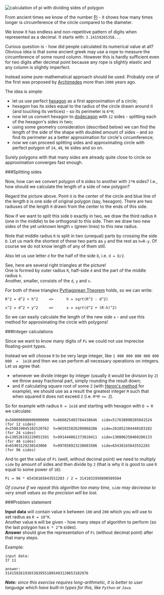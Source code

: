 <div class="centered">
	<img alt="calculation of pi with dividing sides of polygon" src="http://s15.postimg.org/eut5sq98b/calc_pi.png"/>
</div>

From ancient times we know of the number [Pi](http://en.wikipedia.org/wiki/Pi) - it shows how many times longer
is circumference of the circle compared to the diameter.

We know it has endless and non-repetitive pattern of digits when represented as a decimal. It starts with: `3.14159265358...`

Curious question is - how did people calculated its numerical value at all? Obvious idea is that some ancient greek
may use a rope to measure the circumference of some round column. However this is hardly sufficient even for two digits
after decimal point because any rope is slightly elastic and any column is slightly imperfect.

Instead some pure-mathematical approach should be used. Probably one of the first was proposed by
[Archimedes](http://en.wikipedia.org/wiki/Archimedes) more than `2000` years ago.

The idea is simple:

- let us use perfect [hexagon](http://en.wikipedia.org/wiki/Hexagon) as a first approximation of a circle;
- hexagon has its sides equal to the radius of the circle drawn around it (and touching its vertices) -
	so its perimeter is `6*R`;
- now let us convert hexagon to [dodecagon](http://en.wikipedia.org/wiki/Dodecagon) with `12` sides - splitting each
	of the hexagon's sides in two;
- using some geometry consideration (described below) we can find the length of the side of the shape with doubled
	amount of sides - and so find its perimeter as a better approximation for circle's circumference;
- now we can proceed splitting sides and approximating circle with perfect polygon of `24`, `48`, `96` sides and so on.

Surely polygons with that many sides are already quite close to circle so approximation converges fast enough.

###Splitting sides

Now, how can we convert polygon of `N` sides to another with `2*N` sides? I.e., how should we calculate the length of
a side of new polygon?

Regard the picture above. Point `O` is the center of the circle and blue line of the length `D` is one side of original
polygon (say, hexagon). There are two radiuses of the length `R` drawn from the center to the ends of this side.

Now if we want to split this side `D` exactly in two, we draw the third radius `R` (one in the middle) to be orthogonal
to this side. Then we draw two new sides of the yet unknown length `x` (green lines) to this new radius.

Note that middle radius `R` is split in two (unequal) parts by crossing the side `D`. Let us mark the shortest of
these two parts as `y` and the rest as `h=R-y`. Of course we do not know length of any of them still.

Also let us use letter `d` for the half of the side `D`, i.e. `d = D/2`.

See, here are several right triangles at the picture!  
One is formed by outer radius `R`, half-side `d` and the part of
the middle radius `h`.  
Another, smaller, consists of the `d`, `y` and `x`.

For both of these triangles [Pythagorean Theorem](./pythagorean-theorem) holds, so we can write:

    R^2 = d^2 + h^2		=>		h = sqrt(R^2 - d^2)
	
	x^2 = d^2 + y^2		=>		x = sqrt(d^2 + (R-h)^2)

So we can easily calculate the length of the new side `x` - and use this method for approximating the circle with
polygons!

###Integer calculations

Since we want to know many digits of `Pi` we could not use imprecise floating-point types.

Instead we will choose `R` to be very large integer, like `1 000 000 000 000 000 000  =  1e18` and then we can
perform all necessary operations on integers. Let us agree that:

- whenever we divide integer by integer (usually it would be division by `2`) we throw away fractional part, simply
	rounding the result down;
- and if calculating square root of some `Z` (with [Heron's method](../wiki/square-root-approximation) for example),
	we should use as a result the greatest integer `M` such that when squared it does not exceed `Z` (i.e. `M*M <= Z`).

So for example with radius `R = 1e18` and starting with hexagon with `D = R` we calculate:

	d=500000000000000000  h=866025403784438646  side=517638090205041524  (for 12 sides)
	d=258819045102520762  h=965925826289068286  side=261052384440103182  (for 24 sides)
	d=130526192220051591  h=991444861373810411  side=130806258460286133  (for 48 sides)
	d=65403129230143066   h=997858923238603506  side=65438165643552283   (for 96 sides)

And to get the value of `Pi` (well, without decimal point) we need to multiply `side` by amount of sides and then
divide by `2` (that is why it is good to use `R` equal to some power of `10`):

    Pi = 96 * 65438165643552283 / 2 = 3141031950890509584

_Of course if we repeat this algorithm too many time, `side` may decrease to very small values so the precision will
be lost._

###Problem statement

**Input data** will contain value `K` between `100` and `200` which you will use to set radius as `R = 10^K`.  
Another value `N` will be given - how many steps of algorithm to perform (so the last polygon has `6 * 2^N` sides).  
**Answer** should give the representation of `Pi` (without decimal point) after that many steps.

Example:

    input data:
	37 11

	answer:
	31415926193653839551895493120653182976

_**Note:** since this exercise requires long-arithmetic, it is better to user language which have built-in types for this,
like `Python` or `Java`._
